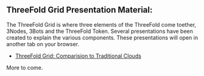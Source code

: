 ## ThreeFold Grid Presentation Material:

The ThreeFold Grid is where three elements of the ThreeFold come toether, 3Nodes, 3Bots and the ThreeFold Token.  Several presentations have been created to explain the various components. These presentations will open in another tab on your browser.

- [ThreeFold Grid: Comparision to Traditional Clouds](https://compare.threefold.me)

More to come.
